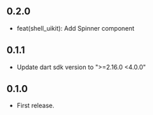 ## 0.2.0

* feat(shell_uikit): Add Spinner component

## 0.1.1

* Update dart sdk version to ">=2.16.0 <4.0.0"

## 0.1.0

* First release.
